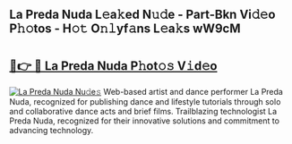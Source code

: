 ## La Preda Nuda L𝚎a𝚔ed N𝚞𝚍e - Part-Bkn Vi𝚍𝚎o P𝚑𝚘tos - H𝚘𝚝 O𝚗𝚕yf𝚊ns L𝚎a𝚔s wW9cM

# <h2><a href="http://kfcvd65.oniu.top/?m=La+Preda+Nuda">🔗👉 🔴 La Preda Nuda P𝚑ot𝚘𝚜 V𝚒d𝚎o</a></h2>

[![La Preda Nuda Nu𝚍e𝚜](https://i.imgur.com/0qMVB7G.gif)](http://kfcvd65.oniu.top/?m=La+Preda+Nuda)
Web-based artist and dance performer La Preda Nuda, recognized for publishing dance and lifestyle tutorials through solo and collaborative dance acts and brief films. Trailblazing technologist La Preda Nuda, recognized for their innovative solutions and commitment to advancing technology.  
